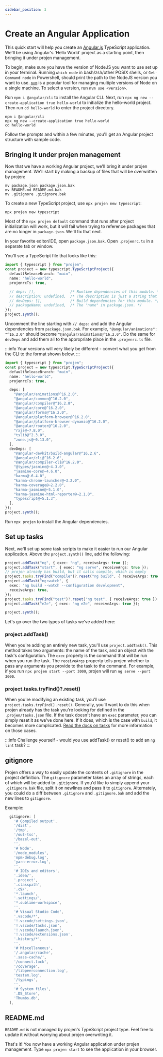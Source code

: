 ```yaml
---
sidebar_position: 3
---
```


# Create an Angular Application

This quick start will help you create an [Angular.js](https://angular.io/) TypeScript application.
We'll be using Angular's 'Hello World' project as a starting point, then bringing it under projen
management.

To begin, make sure you have the version of NodeJS you want to use set up in your terminal.
Running `which node` in bash/zsh/other POSIX shells, or `Get-Command node` in Powershell,
should print the path to the NodeJS version you want to use. [`nvm`](https://github.com/nvm-sh/nvm)
is a popular tool for managing multiple versions of Node on a single machine.
To select a version, run `nvm use <version>`.

Run `npm i @angular/cli` to install the Angular CLI. Next, run
`npx ng new --create-application true hello-world` to initialize the hello-world project.
Then run `cd hello-world` to enter the project directory.

```shell
npm i @angular/cli
npx ng new --create-application true hello-world
cd hello-world
```

Follow the prompts and within a few minutes, you'll get an Angular project structure with sample
code.

## Bringing it under projen management

Now that we have a working Angular project, we'll bring it under projen management. We'll start
by making a backup of files that will be overwritten by projen:

```shell
mv package.json package.json.bak
mv README.md README.md.bak
mv .gitignore .gitignore.bak
```

To create a new TypeScript project, use `npx projen new typescript`:

```shell
npx projen new typescript
```

Most of the `npx projen default` command that runs after project initialization will work, but
it will fail when trying to reference packages that are no longer in `package.json`. We'll fix
that next.

In your favorite editor/IDE, open `package.json.bak`. Open `.projenrc.ts` in a separate tab or window.

You'll see a TypeScript file that looks like this:

```ts
import { typescript } from "projen";
const project = new typescript.TypeScriptProject({
  defaultReleaseBranch: "main",
  name: "hello-world",
  projenrcTs: true,

  // deps: [],                /* Runtime dependencies of this module. */
  // description: undefined,  /* The description is just a string that helps people understand the purpose of the package. */
  // devDeps: [],             /* Build dependencies for this module. */
  // packageName: undefined,  /* The "name" in package.json. */
});
project.synth();
```

Uncomment the line starting with `// deps:` and add the Angular dependencies from `package.json.bak`. For example,
`"@angular/animations": "^16.2.0"` should become `"@angular/animations@^16.2.0"`. Do the same for `devDeps` and
add them all to the appropriate place in the `.projenrc.ts` file.

:::info
Your versions will very likely be different - convert what you get from the CLI to the format
shown below.
:::

```ts
import { typescript } from "projen";
const project = new typescript.TypeScriptProject({
  defaultReleaseBranch: "main",
  name: "hello-world",
  projenrcTs: true,

  deps: [
    "@angular/animations@^16.2.0",
    "@angular/common@^16.2.0",
    "@angular/compiler@^16.2.0",
    "@angular/core@^16.2.0",
    "@angular/forms@^16.2.0",
    "@angular/platform-browser@^16.2.0",
    "@angular/platform-browser-dynamic@^16.2.0",
    "@angular/router@^16.2.0",
    "rxjs@~7.8.0",
    "tslib@^2.3.0",
    "zone.js@~0.13.0",
  ],
  devDeps: [
    "@angular-devkit/build-angular@^16.2.6",
    "@angular/cli@^16.2.6",
    "@angular/compiler-cli@^16.2.0",
    "@types/jasmine@~4.3.0",
    "jasmine-core@~4.6.0",
    "karma@~6.4.0",
    "karma-chrome-launcher@~3.2.0",
    "karma-coverage@~2.2.0",
    "karma-jasmine@~5.1.0",
    "karma-jasmine-html-reporter@~2.1.0",
    "typescript@~5.1.3",
  ],
});
project.synth();
```

Run `npx projen` to install the Angular dependencies.

## Set up tasks

Next, we'll set up some task scripts to make it easier to run our Angular application. Above
the `project.synth()` line, add the following:

```ts
project.addTask("ng", { exec: "ng", receiveArgs: true });
project.addTask("start", { exec: "ng serve", receiveArgs: true });
// projen already has build, but it calls compile, which is empty
project.tasks.tryFind("compile")?.reset("ng build", { receiveArgs: true });
project.addTask("ng:watch", {
  exec: "ng build --watch --configuration development",
  receiveArgs: true,
});
project.tasks.tryFind("test")?.reset("ng test", { receiveArgs: true });
project.addTask("e2e", { exec: "ng e2e", receiveArgs: true });

project.synth();
```

Let's go over the two types of tasks we've added here:

### project.addTask()

When you're adding an entirely new task, you'll use `project.addTask()`. This method takes two
arguments: the name of the task, and an object with the task's configuration. The `exec` property
is the command that will be run when you run the task. The `receiveArgs` property tells projen
whether to pass any arguments you provide to the task to the command. For example, if you run
`npx projen start --port 3000`, projen will run `ng serve --port 3000`.

### project.tasks.tryFind()?.reset()

When you're modifying an existing task, you'll use `project.tasks.tryFind().reset()`. Generally,
you'll want to do this when projen already has the task you're looking for defined in the
`.projen/tasks.json` file. If the task doesn't have an `exec` parameter, you can simply reset it
as we've done here.
If it does, which is the case with `build`, it becomes more complicated. [Read the docs on
tasks](/docs/concepts/tasks/) for more information on those cases.

:::info
Challenge yourself - would you use addTask() or reset() to add an `ng lint` task?
:::

## gitignore

Projen offers a way to easily update the contents of `.gitignore` in the project definition.
The `gitignore` parameter takes an array of strings, each of which will be added to `.gitignore`.
If you'd like to simply append your `.gitignore.bak` file, split it on newlines and pass it to
`gitignore`. Alternately, you could do a diff between `.gitignore` and `.gitignore.bak` and
add the new lines to `gitignore`.

Example:

```ts
  gitignore: [
    '# Compiled output',
    '/dist',
    '/tmp',
    '/out-tsc',
    '/bazel-out',
    '',
    '# Node',
    '/node_modules',
    'npm-debug.log',
    'yarn-error.log',
    '',
    '# IDEs and editors',
    '.idea/',
    '.project',
    '.classpath',
    '.c9/',
    '*.launch',
    '.settings/',
    '*.sublime-workspace',
    '',
    '# Visual Studio Code',
    '.vscode/*',
    '!.vscode/settings.json',
    '!.vscode/tasks.json',
    '!.vscode/launch.json',
    '!.vscode/extensions.json',
    '.history/*',
    '',
    '# Miscellaneous',
    '/.angular/cache',
    '.sass-cache/',
    '/connect.lock',
    '/coverage',
    '/libpeerconnection.log',
    'testem.log',
    '/typings',
    '',
    '# System files',
    '.DS_Store',
    'Thumbs.db',
  ],
```

## README.md

`README.md` is not managed by projen's TypeScript project type. Feel free to update it without
worrying about projen overwriting it.

That's it! You now have a working Angular application under projen management. Type
`npx projen start` to see the application in your browser.
